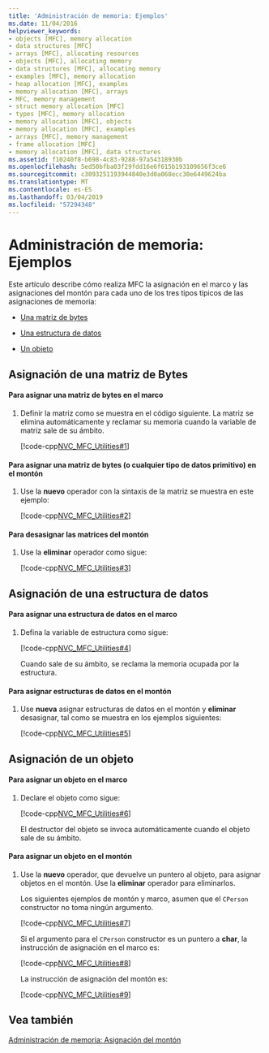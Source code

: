 ```yaml
---
title: 'Administración de memoria: Ejemplos'
ms.date: 11/04/2016
helpviewer_keywords:
- objects [MFC], memory allocation
- data structures [MFC]
- arrays [MFC], allocating resources
- objects [MFC], allocating memory
- data structures [MFC], allocating memory
- examples [MFC], memory allocation
- heap allocation [MFC], examples
- memory allocation [MFC], arrays
- MFC, memory management
- struct memory allocation [MFC]
- types [MFC], memory allocation
- memory allocation [MFC], objects
- memory allocation [MFC], examples
- arrays [MFC], memory management
- frame allocation [MFC]
- memory allocation [MFC], data structures
ms.assetid: f10240f8-b698-4c83-9288-97a54318930b
ms.openlocfilehash: 5ed50bfba03f29fdd16e6f615b193109656f3ce6
ms.sourcegitcommit: c3093251193944840e3d0a068ecc30e6449624ba
ms.translationtype: MT
ms.contentlocale: es-ES
ms.lasthandoff: 03/04/2019
ms.locfileid: "57294348"
---
```

# <a name="memory-management-examples"></a>Administración de memoria: Ejemplos

Este artículo describe cómo realiza MFC la asignación en el marco y las asignaciones del montón para cada uno de los tres tipos típicos de las asignaciones de memoria:

- [Una matriz de bytes](#_core_allocation_of_an_array_of_bytes)

- [Una estructura de datos](#_core_allocation_of_a_data_structure)

- [Un objeto](#_core_allocation_of_an_object)

##  <a name="_core_allocation_of_an_array_of_bytes"></a> Asignación de una matriz de Bytes

#### <a name="to-allocate-an-array-of-bytes-on-the-frame"></a>Para asignar una matriz de bytes en el marco

1. Definir la matriz como se muestra en el código siguiente. La matriz se elimina automáticamente y reclamar su memoria cuando la variable de matriz sale de su ámbito.

   [!code-cpp[NVC_MFC_Utilities#1](../mfc/codesnippet/cpp/memory-management-examples_1.cpp)]

#### <a name="to-allocate-an-array-of-bytes-or-any-primitive-data-type-on-the-heap"></a>Para asignar una matriz de bytes (o cualquier tipo de datos primitivo) en el montón

1. Use la **nuevo** operador con la sintaxis de la matriz se muestra en este ejemplo:

   [!code-cpp[NVC_MFC_Utilities#2](../mfc/codesnippet/cpp/memory-management-examples_2.cpp)]

#### <a name="to-deallocate-the-arrays-from-the-heap"></a>Para desasignar las matrices del montón

1. Use la **eliminar** operador como sigue:

   [!code-cpp[NVC_MFC_Utilities#3](../mfc/codesnippet/cpp/memory-management-examples_3.cpp)]

##  <a name="_core_allocation_of_a_data_structure"></a> Asignación de una estructura de datos

#### <a name="to-allocate-a-data-structure-on-the-frame"></a>Para asignar una estructura de datos en el marco

1. Defina la variable de estructura como sigue:

   [!code-cpp[NVC_MFC_Utilities#4](../mfc/codesnippet/cpp/memory-management-examples_4.cpp)]

   Cuando sale de su ámbito, se reclama la memoria ocupada por la estructura.

#### <a name="to-allocate-data-structures-on-the-heap"></a>Para asignar estructuras de datos en el montón

1. Use **nueva** asignar estructuras de datos en el montón y **eliminar** desasignar, tal como se muestra en los ejemplos siguientes:

   [!code-cpp[NVC_MFC_Utilities#5](../mfc/codesnippet/cpp/memory-management-examples_5.cpp)]

##  <a name="_core_allocation_of_an_object"></a> Asignación de un objeto

#### <a name="to-allocate-an-object-on-the-frame"></a>Para asignar un objeto en el marco

1. Declare el objeto como sigue:

   [!code-cpp[NVC_MFC_Utilities#6](../mfc/codesnippet/cpp/memory-management-examples_6.cpp)]

   El destructor del objeto se invoca automáticamente cuando el objeto sale de su ámbito.

#### <a name="to-allocate-an-object-on-the-heap"></a>Para asignar un objeto en el montón

1. Use la **nuevo** operador, que devuelve un puntero al objeto, para asignar objetos en el montón. Use la **eliminar** operador para eliminarlos.

   Los siguientes ejemplos de montón y marco, asumen que el `CPerson` constructor no toma ningún argumento.

   [!code-cpp[NVC_MFC_Utilities#7](../mfc/codesnippet/cpp/memory-management-examples_7.cpp)]

   Si el argumento para el `CPerson` constructor es un puntero a **char**, la instrucción de asignación en el marco es:

   [!code-cpp[NVC_MFC_Utilities#8](../mfc/codesnippet/cpp/memory-management-examples_8.cpp)]

   La instrucción de asignación del montón es:

   [!code-cpp[NVC_MFC_Utilities#9](../mfc/codesnippet/cpp/memory-management-examples_9.cpp)]

## <a name="see-also"></a>Vea también

[Administración de memoria: Asignación del montón](../mfc/memory-management-heap-allocation.md)
